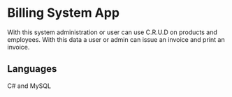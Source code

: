 # Billing System App
With this system administration or user can use C.R.U.D on products and employees. With this data a user or admin can issue an invoice and print an invoice.

## Languages
C# and MySQL
